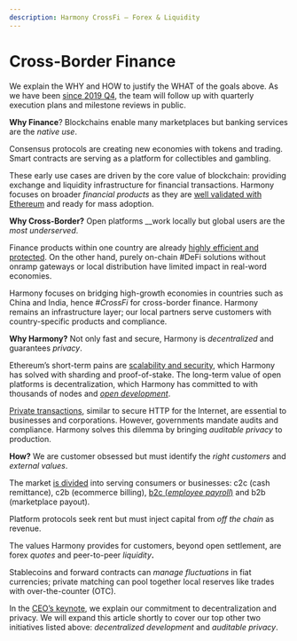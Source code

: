 ```yaml
---
description: Harmony CrossFi — Forex & Liquidity
---
```


# Cross-Border Finance

We explain the WHY and HOW to justify the WHAT of the goals above. As we have been [since 2019 Q4](https://harmony.one/201912-milestones), the team will follow up with quarterly execution plans and milestone reviews in public.

**Why Finance**? Blockchains enable many marketplaces but banking services are the _native use_.

Consensus protocols are creating new economies with tokens and trading. Smart contracts are serving as a platform for collectibles and gambling.

These early use cases are driven by the core value of blockchain: providing exchange and liquidity infrastructure for financial transactions. Harmony focuses on broader _financial products_ as they are [well validated with Ethereum](https://harmony.one/defi-data) and ready for mass adoption.

**Why Cross-Border?** Open platforms __work locally but global users are the _most underserved_.

Finance products within one country are already [highly efficient and protected](https://www.saveonsend.com/blog/money-transfer-china/). On the other hand, purely on-chain \#DeFi solutions without onramp gateways or local distribution have limited impact in real-word economies.

Harmony focuses on bridging high-growth economies in countries such as China and India, hence \#_CrossFi_ for cross-border finance. Harmony remains an infrastructure layer; our local partners serve customers with country-specific products and compliance.

**Why Harmony?** Not only fast and secure, Harmony is _decentralized_ and guarantees _privacy_.

Ethereum’s short-term pains are [scalability and security](https://harmony.one/keynote), which Harmony has solved with sharding and proof-of-stake. The long-term value of open platforms is decentralization, which Harmony has committed to with thousands of nodes and [_open development_](https://medium.com/polkadot-network/polkadot-2019-year-in-review-8c852ef42668).

[Private transactions](https://blog.coinbase.com/what-will-happen-to-cryptocurrency-in-the-2020s-d93746744a8f), similar to secure HTTP for the Internet, are essential to businesses and corporations. However, governments mandate audits and compliance. Harmony solves this dilemma by bringing _auditable privacy_ to production.

**How?** We are customer obsessed but must identify the _right customers_ and _external values_.

The market [is divided](https://medium.com/proofofcapital/remittance-market-primer-and-landscape-3213c2c81771) into serving consumers or businesses: c2c \(cash remittance\), c2b \(ecommerce billing\), [b2c \(_employee payroll_\)](http://blog.eladgil.com/2020/01/products-i-wish-existed-2020-edition.html) and b2b \(marketplace payout\).

Platform protocols seek rent but must inject capital from _off the chain_ as revenue.

The values Harmony provides for customers, beyond open settlement, are forex _quotes_ and peer-to-peer _liquidity_**.**

Stablecoins and forward contracts can _manage fluctuations_ in fiat currencies; private matching can pool together local reserves like trades with over-the-counter \(OTC\).

In the [CEO’s keynote](https://harmony.one/keynote), we explain our commitment to decentralization and privacy. We will expand this article shortly to cover our top other two initiatives listed above: _decentralized development_ and _auditable privacy_.

